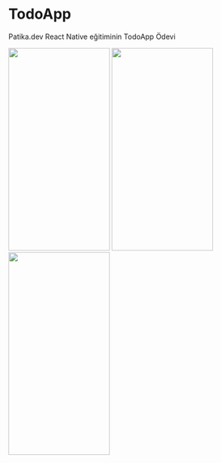 # TodoApp
Patika.dev React Native eğitiminin TodoApp Ödevi

<img src="https://user-images.githubusercontent.com/67802869/190926003-740d17fa-b937-45b2-a1ef-2accb88f4c8b.png" width=200px height=400px />  <img src="https://user-images.githubusercontent.com/67802869/190927384-91435f19-ee95-4be8-8824-fcf84e5fabcd.png" width=200px height=400px />  <img src="https://user-images.githubusercontent.com/67802869/190927426-8b80c720-37c5-4ead-b042-a690f1db2a2a.png" width=200px height=400px /> 
